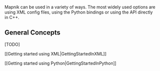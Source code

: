 Mapnik can be used in a variety of ways. The most widely used options are using XML config files, using the Python bindings or using the API directly in C++.

## General Concepts

[TODO]

[[Getting started using XML|GettingStartedInXML]]

[[Getting started using Python|GettingStartedInPython]]

